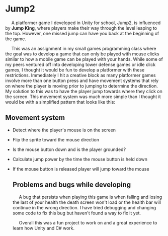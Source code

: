 
# Jump2

&nbsp;&nbsp;&nbsp;&nbsp; A platformer game I developed in Unity for school, Jump2, is influenced by <b>Jump King</b>, where players make their way through the level leaping to the top. However, one missed jump can have you back at the beginning of the game. 

&nbsp;&nbsp;&nbsp;&nbsp; This was an assignment in my small games programming class where the goal was to develop a game that can only be played with mouse clicks similar to how a mobile game can be played with your hands. While some of my peers ventured off into developing tower defense games or idle click games, I thought it would be fun to develop a platformer with these restrictions. Immediately I hit a creative block as many platformer games involve more than one button press and have movement systems that rely on where the player is moving prior to jumping to determine the direction. My solution to this was to have the player jump towards where they click on the screen. This movement system was much more simple than I thought it would be with a simplified pattern that looks like this:

## Movement system 

- Detect where the player's mouse is on the screen
- Flip the sprite toward the mouse direction
- Is the mouse button down and is the player grounded?
- Calculate jump power by the time the mouse button is held down
- If the mouse button is released player will jump toward the mouse

  ## Problems and bugs while developing
  
  &nbsp;&nbsp;&nbsp;&nbsp; A bug that persists when playing this game is when falling and losing the last of your health the death screen won't load or the health bar will continue in the wrong direction. I have tried debugging and changing some code to fix this bug but haven't found a way to fix it yet.

  &nbsp;&nbsp;&nbsp;&nbsp; Overall this was a fun project to work on and a great experience to learn how Unity and C# work. 

